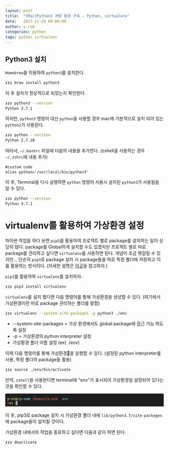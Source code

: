 ```yaml
---
layout: post
title:  "[Mac]Python3 개발 환경 구축 - Python, virtualenv"
date:   2017-11-29 00:00:00
author: y-rok
categories: python
tags: python virtualenv
---
```



## Python3 설치

`Homebrew`를 이용하여 `python3`를 설치한다.

```bash
❯❯❯ brew install python3
```

이 후 설치가 정상적으로 되었는지 확인한다.

```bash
❯❯❯ python3 --version
Python 3.7.1
```

하지만, `python3` 명령어 대신 `python`을 사용할 경우 mac에 기본적으로 설치 되어 있는 `python2`가 사용된다.

```bash
❯❯❯ python --version
Python 2.7.10
```

따라서, `~/.bashrc` 파일에 다음의 내용을 추가한다.
(zshell을 사용하는 경우 `~/.zshrc`에 내용 추가)
```
#custom code
alias python='/usr/local/bin/python3'
```

이 후, Terminal을 다시 실행하면 `python` 명령어 사용시 설치된 `python3`가 사용됨을 알 수 있다.

```bash
❯❯❯ python --version
Python 3.7.1
```

# virtualenv를 활용하여 가상환경 설정

파이썬 작업을 하다 보면 `pip3`를 활용하여 프로젝트 별로 package를 설치하는 일이 상당히 많다. package를 Global하게 설치할 수도 있겠지만 프로젝트 별로 따로 package를 관리하고 싶다면 `virtualenv`를 사용하면 된다. 개념이 조금 햇갈릴 수 있지만... 단순히 `pip3`로 package 설치 시 package들을 따로 특정 폴더에 저장하고 이를 활용하는 방식이다. (자세한 설명은 [이곳](https://medium.com/@dan_kim/%ED%8C%8C%EC%9D%B4%EC%8D%AC-%EC%B4%88%EC%8B%AC%EC%9E%90%EB%A5%BC-%EC%9C%84%ED%95%9C-pip-%EA%B7%B8%EB%A6%AC%EA%B3%A0-virtualenv-%EC%86%8C%EA%B0%9C-a53512fab3c2)을 참고하자.)

`pip3`를 활용하여 `virtualenv`를 설치하자.
```bash
❯❯❯ pip3 install virtualenv
```

`virtualenv`를 설치 했다면 다음 명령어를 통해 가상환경을 생성할 수 있다. (여기에서 가상환경이란 따로 package 관리하는 폴더를 말함)

```bash
❯❯❯ virtualenv --system-site-packages -p python3 ./env
```

- --system-site-packages = 가상 환경에서도 global package에 접근 가능 하도록 설정
- -p = 가상환경의 python interpreter 설정
- 가상황경 폴더 이름 설정 (ex) ./env)


이제 다음 명령어를 통해 가상환경을 실행할 수 있다. (설정된 python interpreter를 사용, 특정 폴더의 package들 활용)

```bash
❯❯❯ source ./env/bin/activate
```

만약, `zshell`을 사용한다면 terminal에 "env"가 표시되어 가상환경일 설정되어 있다는 것을 확인할 수 있다.

![](/assets/img/2015-11-29-mac-python3-env/virtualenv_activated.png)

이 후, pip3로 package 설치 시 가상환경 폴더 내에 `lib/python3.7/site-packages`에 package들이 설치될 것이다.

가상환경 내에서의 작업을 종료하고 싶다면 다음과 같이 하면 된다.
```bash
❯❯❯ deactivate
```
